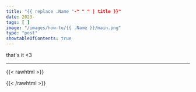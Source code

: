 ```yaml
---
title: "{{ replace .Name "-" " " | title }}"
date: 2023-
tags: [ ]
image: "/images/how-to/{{ .Name }}/main.png"
type: "post"
showtableOfContents: true
---
```





that's it <3

----

{{< rawhtml >}} 
<script src="https://utteranc.es/client.js"
        repo="mansoorbarri/website"
        issue-term="title"
        theme="github-dark"
        crossorigin="anonymous"
        async>
</script>
{{< /rawhtml >}}